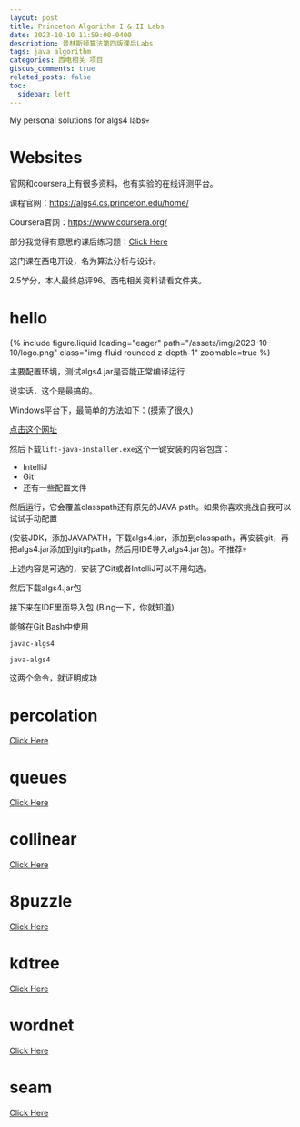 ```yaml
---
layout: post
title: Princeton Algorithm I & II Labs
date: 2023-10-10 11:59:00-0400
description: 普林斯顿算法第四版课后Labs
tags: java algorithm
categories: 西电相关 项目
giscus_comments: true
related_posts: false
toc:
  sidebar: left
---
```


My personal solutions for algs4 labs💀

# Websites

官网和coursera上有很多资料，也有实验的在线评测平台。

课程官网：https://algs4.cs.princeton.edu/home/

Coursera官网：https://www.coursera.org/

部分我觉得有意思的课后练习题：[Click Here](/Exercises/assignments.md)

这门课在西电开设，名为算法分析与设计。

2.5学分，本人最终总评96。西电相关资料请看文件夹。
# hello

<div class="row mt-3">
    <div class="col-sm mt-3 mt-md-0">
        {% include figure.liquid loading="eager" path="/assets/img/2023-10-10/logo.png" class="img-fluid rounded z-depth-1" zoomable=true %}
    </div>
</div>

主要配置环境，测试algs4.jar是否能正常编译运行

说实话，这个是最搞的。

Windows平台下，最简单的方法如下：(摸索了很久)

[点击这个网址](https://lift.cs.princeton.edu/java/windows/)

然后下载`lift-java-installer.exe`这个一键安装的内容包含：

* IntelliJ
* Git
* 还有一些配置文件


然后运行，它会覆盖classpath还有原先的JAVA path。如果你喜欢挑战自我可以试试手动配置

(安装JDK，添加JAVAPATH，下载algs4.jar，添加到classpath，再安装git，再把algs4.jar添加到git的path，然后用IDE导入algs4.jar包)。不推荐💀

上述内容是可选的，安装了Git或者IntelliJ可以不用勾选。

然后下载algs4.jar包

接下来在IDE里面导入包 (Bing一下，你就知道)

能够在Git Bash中使用

`javac-algs4`

`java-algs4`

这两个命令，就证明成功

# percolation

[Click Here](https://github.com/Iamnotphage/Algs4-Labs/blob/main/Percolation.md)

# queues

[Click Here](https://github.com/Iamnotphage/Algs4-Labs/blob/main/Queues.md)

# collinear

[Click Here](https://github.com/Iamnotphage/Algs4-Labs/blob/main/Collinear.md)

# 8puzzle

[Click Here](https://github.com/Iamnotphage/Algs4-Labs/blob/main/8puzzle.md)

# kdtree

[Click Here](https://github.com/Iamnotphage/Algs4-Labs/blob/main/KdTree.md)

# wordnet

[Click Here](https://github.com/Iamnotphage/Algs4-Labs/blob/main/WordNet.md)

# seam

[Click Here](https://github.com/Iamnotphage/Algs4-Labs/blob/main/Seam.md)